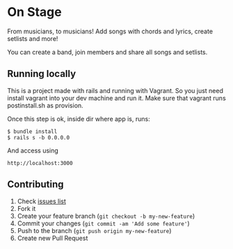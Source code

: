 # On Stage

From musicians, to musicians! Add songs with chords and lyrics, create setlists and more!

You can create a band, join members and share all songs and setlists.

## Running locally

This is a project made with rails and running with Vagrant. So you just need install vagrant into your dev machine and run it. Make sure that vagrant runs postinstall.sh as provision.

Once this step is ok, inside dir where app is, runs:

```
$ bundle install
$ rails s -b 0.0.0.0
```

And access using

```
http://localhost:3000
```

## Contributing

1. Check [issues list](https://github.com/rodrigovdb/on_stage/issues)
2. Fork it
3. Create your feature branch (`git checkout -b my-new-feature`)
4. Commit your changes (`git commit -am 'Add some feature'`)
5. Push to the branch (`git push origin my-new-feature`)
6. Create new Pull Request
